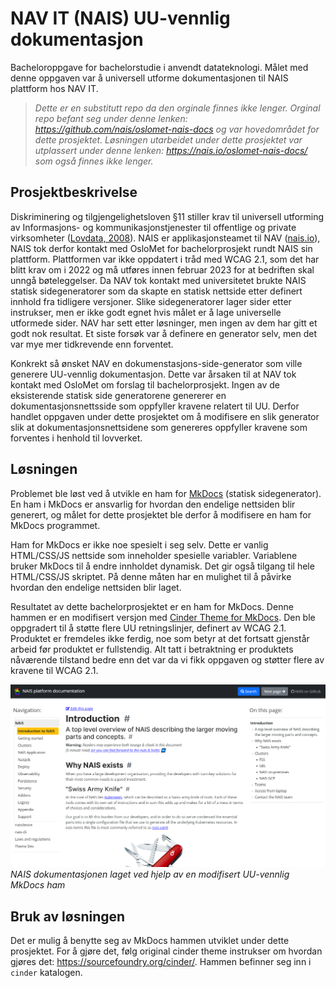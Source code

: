 # NAV IT (NAIS) UU-vennlig dokumentasjon
Bacheloroppgave for bachelorstudie i anvendt datateknologi. Målet med denne oppgaven var å
universell utforme dokumentasjonen til NAIS plattform hos NAV IT.

> *Dette er en substitutt repo da den orginale finnes ikke lenger.*
> *Orginal repo befant seg under denne lenken: https://github.com/nais/oslomet-nais-docs og var hovedområdet for dette prosjektet.*
> *Løsningen utarbeidet under dette prosjektet var utplassert under denne lenken: https://nais.io/oslomet-nais-docs/ som også finnes ikke lenger.*

## Prosjektbeskrivelse
Diskriminering og tilgjengelighetsloven §11 stiller krav til universell utforming av Informasjons- og kommunikasjonstjenester til offentlige og private virksomheter ([Lovdata, 2008](https://lovdata.no/dokument/LTI/lov/2008-06-20-42)). NAIS er applikasjonsteamet til NAV ([nais.io](https://doc.nais.io/)), NAIS tok derfor kontakt med OsloMet for bachelorprosjekt rundt NAIS sin plattform. Plattformen var ikke oppdatert i tråd med WCAG 2.1, som det har blitt krav om i 2022 og må utføres innen februar 2023 for at bedriften skal unngå bøteleggelser. Da NAV tok kontakt med universitetet brukte NAIS statisk sidegeneratorer som da skapte en statisk nettside etter definert innhold fra tidligere versjoner. Slike sidegeneratorer lager sider etter instrukser, men er ikke godt egnet hvis målet er å lage universelle utformede sider. NAV har sett etter løsninger, men ingen av dem har gitt et godt nok resultat. Et siste forsøk var å definere en generator selv, men det var mye mer tidkrevende enn forventet. 

Konkrekt så ønsket NAV en dokumenstasjons-side-generator som ville generere UU-vennlig dokumentasjon. Dette var årsaken til at NAV tok kontakt med OsloMet om forslag til bachelorprosjekt. Ingen av de eksisterende statisk side generatorene genererer en dokumentasjonsnettsside som oppfyller kravene relatert til UU. Derfor handlet oppgaven under dette prosjektet om å modifisere en slik generator slik at dokumentasjonsnettsidene som genereres oppfyller kravene som forventes i henhold til lovverket.

## Løsningen
Problemet ble løst ved å utvikle en ham for [MkDocs](https://www.mkdocs.org/) (statisk sidegenerator). En ham i MkDocs er ansvarlig for hvordan den endelige nettsiden blir generert, og målet for dette prosjektet ble derfor å modifisere en ham for MkDocs programmet.

Ham for MkDocs er ikke noe spesielt i seg selv. Dette er vanlig HTML/CSS/JS nettside  som inneholder spesielle variabler. Variablene bruker MkDocs til å endre innholdet dynamisk. Det gir også tilgang til hele HTML/CSS/JS skriptet. På denne måten har en mulighet til å påvirke hvordan den endelige nettsiden blir laget. 

Resultatet av dette bachelorprosjektet er en ham for MkDocs. Denne hammen er en modifisert versjon med [Cinder Theme for MkDocs](https://sourcefoundry.org/cinder/). Den ble oppgradert til å støtte flere UU retningslinjer, definert av WCAG 2.1. Produktet er fremdeles ikke ferdig, noe som betyr at det fortsatt gjenstår arbeid før produktet er fullstendig. Alt tatt i betraktning er produktets nåværende tilstand bedre enn det var da vi fikk oppgaven og støtter flere av kravene til WCAG 2.1.

![Bilde av NAIS dokumentasjonen laget ved hjelp av en modifisert UU-vennlig MkDocs ham](assets/main-page.png)
*NAIS dokumentasjonen laget ved hjelp av en modifisert UU-vennlig MkDocs ham*

## Bruk av løsningen
Det er mulig å benytte seg av MkDocs hammen utviklet under dette prosjektet. For å gjøre det, følg original cinder theme instrukser om hvordan gjøres det: https://sourcefoundry.org/cinder/. 
Hammen befinner seg inn i `cinder` katalogen.